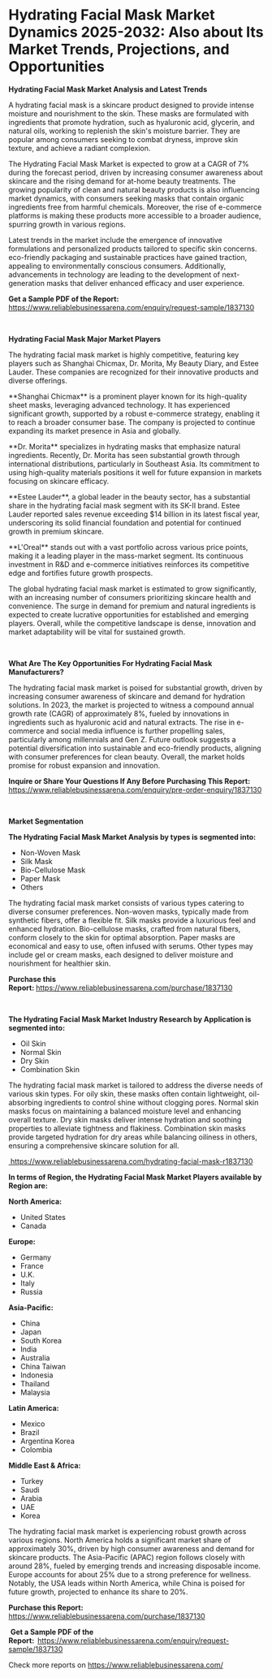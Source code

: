 <p><h1>Hydrating Facial Mask Market Dynamics 2025-2032: Also about Its Market Trends, Projections, and Opportunities</h1></p><p><strong>Hydrating Facial Mask Market Analysis and Latest Trends</strong></p>
<p><p>A hydrating facial mask is a skincare product designed to provide intense moisture and nourishment to the skin. These masks are formulated with ingredients that promote hydration, such as hyaluronic acid, glycerin, and natural oils, working to replenish the skin's moisture barrier. They are popular among consumers seeking to combat dryness, improve skin texture, and achieve a radiant complexion.</p><p>The Hydrating Facial Mask Market is expected to grow at a CAGR of 7% during the forecast period, driven by increasing consumer awareness about skincare and the rising demand for at-home beauty treatments. The growing popularity of clean and natural beauty products is also influencing market dynamics, with consumers seeking masks that contain organic ingredients free from harmful chemicals. Moreover, the rise of e-commerce platforms is making these products more accessible to a broader audience, spurring growth in various regions.</p><p>Latest trends in the market include the emergence of innovative formulations and personalized products tailored to specific skin concerns. eco-friendly packaging and sustainable practices have gained traction, appealing to environmentally conscious consumers. Additionally, advancements in technology are leading to the development of next-generation masks that deliver enhanced efficacy and user experience.</p></p>
<p><strong>Get a Sample PDF of the Report:&nbsp;</strong> <a href="https://www.reliablebusinessarena.com/enquiry/request-sample/1837130?utm_campaign=2182&utm_medium=2&utm_source=Github&utm_content=ia&utm_term=05042025&utm_id=hydrating-facial-mask">https://www.reliablebusinessarena.com/enquiry/request-sample/1837130</a></p>
<p>&nbsp;</p>
<p><strong>Hydrating Facial Mask Major Market Players</strong></p>
<p><p>The hydrating facial mask market is highly competitive, featuring key players such as Shanghai Chicmax, Dr. Morita, My Beauty Diary, and Estee Lauder. These companies are recognized for their innovative products and diverse offerings.</p><p>**Shanghai Chicmax** is a prominent player known for its high-quality sheet masks, leveraging advanced technology. It has experienced significant growth, supported by a robust e-commerce strategy, enabling it to reach a broader consumer base. The company is projected to continue expanding its market presence in Asia and globally.</p><p>**Dr. Morita** specializes in hydrating masks that emphasize natural ingredients. Recently, Dr. Morita has seen substantial growth through international distributions, particularly in Southeast Asia. Its commitment to using high-quality materials positions it well for future expansion in markets focusing on skincare efficacy.</p><p>**Estee Lauder**, a global leader in the beauty sector, has a substantial share in the hydrating facial mask segment with its SK-II brand. Estee Lauder reported sales revenue exceeding $14 billion in its latest fiscal year, underscoring its solid financial foundation and potential for continued growth in premium skincare.</p><p>**L'Oreal** stands out with a vast portfolio across various price points, making it a leading player in the mass-market segment. Its continuous investment in R&D and e-commerce initiatives reinforces its competitive edge and fortifies future growth prospects.</p><p>The global hydrating facial mask market is estimated to grow significantly, with an increasing number of consumers prioritizing skincare health and convenience. The surge in demand for premium and natural ingredients is expected to create lucrative opportunities for established and emerging players. Overall, while the competitive landscape is dense, innovation and market adaptability will be vital for sustained growth.</p></p>
<p>&nbsp;</p>
<p><strong>What Are The Key Opportunities For Hydrating Facial Mask Manufacturers?</strong></p>
<p><p>The hydrating facial mask market is poised for substantial growth, driven by increasing consumer awareness of skincare and demand for hydration solutions. In 2023, the market is projected to witness a compound annual growth rate (CAGR) of approximately 8%, fueled by innovations in ingredients such as hyaluronic acid and natural extracts. The rise in e-commerce and social media influence is further propelling sales, particularly among millennials and Gen Z. Future outlook suggests a potential diversification into sustainable and eco-friendly products, aligning with consumer preferences for clean beauty. Overall, the market holds promise for robust expansion and innovation.</p></p>
<p><strong>Inquire or Share Your Questions If Any Before Purchasing This Report:</strong> <a href="https://www.reliablebusinessarena.com/enquiry/pre-order-enquiry/1837130?utm_campaign=2182&utm_medium=2&utm_source=Github&utm_content=ia&utm_term=05042025&utm_id=hydrating-facial-mask">https://www.reliablebusinessarena.com/enquiry/pre-order-enquiry/1837130</a></p>
<p>&nbsp;</p>
<p><strong>Market Segmentation</strong></p>
<p><strong>The Hydrating Facial Mask Market Analysis by types is segmented into:</strong></p>
<p><ul><li>Non-Woven Mask</li><li>Silk Mask</li><li>Bio-Cellulose Mask</li><li>Paper Mask</li><li>Others</li></ul></p>
<p><p>The hydrating facial mask market consists of various types catering to diverse consumer preferences. Non-woven masks, typically made from synthetic fibers, offer a flexible fit. Silk masks provide a luxurious feel and enhanced hydration. Bio-cellulose masks, crafted from natural fibers, conform closely to the skin for optimal absorption. Paper masks are economical and easy to use, often infused with serums. Other types may include gel or cream masks, each designed to deliver moisture and nourishment for healthier skin.</p></p>
<p><strong>Purchase this Report:&nbsp;</strong><a href="https://www.reliablebusinessarena.com/purchase/1837130?utm_campaign=2182&utm_medium=2&utm_source=Github&utm_content=ia&utm_term=05042025&utm_id=hydrating-facial-mask">https://www.reliablebusinessarena.com/purchase/1837130</a></p>
<p>&nbsp;</p>
<p><strong>The Hydrating Facial Mask Market Industry Research by Application is segmented into:</strong></p>
<p><ul><li>Oil Skin</li><li>Normal Skin</li><li>Dry Skin</li><li>Combination Skin</li></ul></p>
<p><p>The hydrating facial mask market is tailored to address the diverse needs of various skin types. For oily skin, these masks often contain lightweight, oil-absorbing ingredients to control shine without clogging pores. Normal skin masks focus on maintaining a balanced moisture level and enhancing overall texture. Dry skin masks deliver intense hydration and soothing properties to alleviate tightness and flakiness. Combination skin masks provide targeted hydration for dry areas while balancing oiliness in others, ensuring a comprehensive skincare solution for all.</p></p>
<p><a href="https://www.reliablebusinessarena.com/hydrating-facial-mask-r1837130?utm_campaign=2182&utm_medium=2&utm_source=Github&utm_content=ia&utm_term=05042025&utm_id=hydrating-facial-mask">&nbsp;https://www.reliablebusinessarena.com/hydrating-facial-mask-r1837130</a></p>
<p><strong>In terms of Region, the Hydrating Facial Mask Market Players available by Region are:</strong></p>
<p>
    <p> <strong> North America: </strong>
        <ul>
            <li>United States</li>
            <li>Canada</li>
        </ul>
        </p> 
    <p> <strong> Europe: </strong>
        <ul>
            <li>Germany</li>
            <li>France</li>
            <li>U.K.</li>
            <li>Italy</li>
            <li>Russia</li>
        </ul>
        </p> 
    <p> <strong> Asia-Pacific: </strong>
        <ul>
            <li>China</li>
            <li>Japan</li>
            <li>South Korea</li>
            <li>India</li>
            <li>Australia</li>
            <li>China Taiwan</li>
            <li>Indonesia</li>
            <li>Thailand</li>
            <li>Malaysia</li>
        </ul>
        </p> 
    <p> <strong> Latin America: </strong>
        <ul>
            <li>Mexico</li>
            <li>Brazil</li>
            <li>Argentina Korea</li>
            <li>Colombia</li>
        </ul>
        </p> 
    <p> <strong> Middle East & Africa: </strong>
        <ul>
            <li>Turkey</li>
            <li>Saudi</li>
            <li>Arabia</li>
            <li>UAE</li>
            <li>Korea</li>
        </ul>
    </p>
    </p>
<p><p>The hydrating facial mask market is experiencing robust growth across various regions. North America holds a significant market share of approximately 30%, driven by high consumer awareness and demand for skincare products. The Asia-Pacific (APAC) region follows closely with around 28%, fueled by emerging trends and increasing disposable income. Europe accounts for about 25% due to a strong preference for wellness. Notably, the USA leads within North America, while China is poised for future growth, projected to enhance its share to 20%.</p></p>
<p><strong>Purchase this Report: </strong><a href="https://www.reliablebusinessarena.com/purchase/1837130?utm_campaign=2182&utm_medium=2&utm_source=Github&utm_content=ia&utm_term=05042025&utm_id=hydrating-facial-mask">https://www.reliablebusinessarena.com/purchase/1837130</a></p>
<p>&nbsp;<strong>Get a Sample PDF of the Report:&nbsp;&nbsp;</strong><a href="https://www.reliablebusinessarena.com/enquiry/request-sample/1837130?utm_campaign=2182&utm_medium=2&utm_source=Github&utm_content=ia&utm_term=05042025&utm_id=hydrating-facial-mask">https://www.reliablebusinessarena.com/enquiry/request-sample/1837130</a></p>
<p><strong></strong></p>
<p>Check more reports on <a href="https://www.reliablebusinessarena.com/?utm_campaign=2182&utm_medium=2&utm_source=Github&utm_content=ia&utm_term=05042025&utm_id=hydrating-facial-mask">https://www.reliablebusinessarena.com/</a></p>